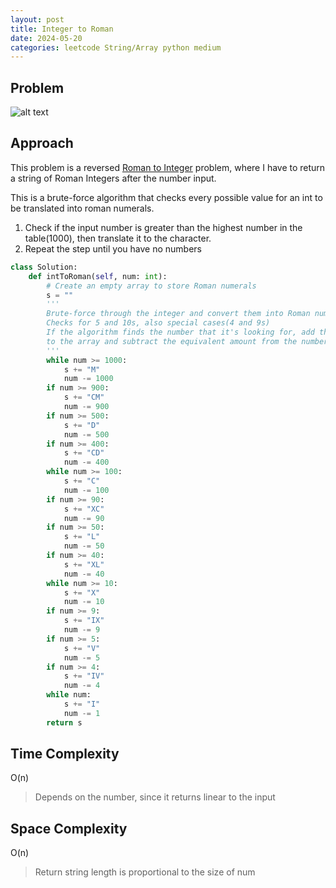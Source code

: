 ```yaml
---
layout: post
title: Integer to Roman
date: 2024-05-20
categories: leetcode String/Array python medium
---
```

## Problem
![alt text](/blog/public/img/IntegertoRoman.png)

## Approach
This problem is a reversed <a href="https://dyuk01.github.io/blog/leetcode/string/array/python/easy/2024/05/17/BuyStock.html">Roman to Integer</a> problem, where I have to return a string of Roman Integers after the number input.  
  
This is a brute-force algorithm that checks every possible value for an int to be translated into roman numerals.  

1. Check if the input number is greater than the highest number in the table(1000), then translate it to the character.  
2. Repeat the step until you have no numbers

```python
class Solution:
    def intToRoman(self, num: int):
        # Create an empty array to store Roman numerals
        s = ""
        '''
        Brute-force through the integer and convert them into Roman numerals
        Checks for 5 and 10s, also special cases(4 and 9s)
        If the algorithm finds the number that it's looking for, add the character
        to the array and subtract the equivalent amount from the number
        '''
        while num >= 1000:
            s += "M"
            num -= 1000
        if num >= 900:
            s += "CM"
            num -= 900
        if num >= 500:
            s += "D"
            num -= 500
        if num >= 400:
            s += "CD"
            num -= 400
        while num >= 100:
            s += "C"
            num -= 100
        if num >= 90:
            s += "XC"
            num -= 90
        if num >= 50:
            s += "L"
            num -= 50
        if num >= 40:
            s += "XL"
            num -= 40
        while num >= 10:
            s += "X"
            num -= 10
        if num >= 9:
            s += "IX"
            num -= 9
        if num >= 5:
            s += "V"
            num -= 5
        if num >= 4:
            s += "IV"
            num -= 4
        while num:
            s += "I"
            num -= 1
        return s
```
## Time Complexity
O(n)
> Depends on the number, since it returns linear to the input

## Space Complexity
O(n)
> Return string length is proportional to the size of num